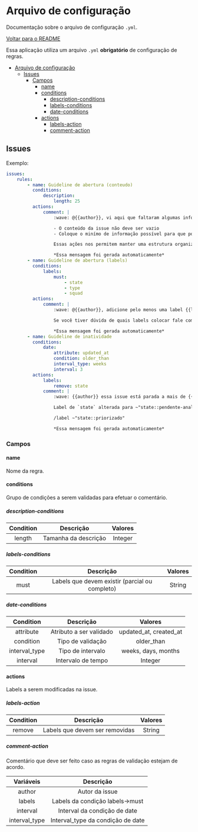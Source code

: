 # Arquivo de configuração

Documentação sobre o arquivo de configuração `.yml`.

[Voltar para o README](https://github.com/fnunezzz/antaeus)

Essa aplicação utiliza um arquivo `.yml` **obrigatório** de configuração de regras.

-   [Arquivo de configuração](#arquivo-de-configuração)
    -   [Issues](#issues)
        -   [Campos](#campos)
            -   [name](#name)
            -   [conditions](#conditions)
                -   [description-conditions](#description-conditions)
                -   [labels-conditions](#labels-conditions)
                -   [date-conditions](#date-conditions)
            -   [actions](#actions)
                -   [labels-action](#labels-action)
                -   [comment-action](#comment-action)

## Issues

Exemplo:

```yml
issues:
    rules:
        - name: Guideline de abertura (conteudo)
          conditions:
              description:
                  length: 25
          actions:
              comment: |
                  :wave: @{{author}}, vi aqui que faltaram algumas informações nessa issue. Segue o nosso guia:

                  - O conteúdo da issue não deve ser vazio
                  - Coloque o minímo de informação possível para que possamos atuar no problema/melhoria

                  Essas ações nos permitem manter uma estrutura organizada e informativa de tudo que acontece nas nossas aplicações.

                  *Essa mensagem foi gerada automaticamente*
        - name: Guideline de abertura (labels)
          conditions:
              labels:
                  must:
                      - state
                      - type
                      - squad
          actions:
              comment: |
                  :wave: @{{author}}, adicione pelo menos uma label {{labels}}. Essas labels nos ajudam a manter nossos projetos organizados e categorizados corretamente para atuação.

                  Se você tiver dúvida de quais labels colocar fale com seu líder técnico, ele com certeza lhe ajudará!

                  *Essa mensagem foi gerada automaticamente*
        - name: Guideline de inatividade
          conditions:
              date:
                  attribute: updated_at
                  condition: older_than
                  interval_type: weeks
                  interval: 3
          actions:
              labels:
                  remove: state
              comment: |
                  :wave: {{author}} essa issue está parada a mais de {{interval}} {{interval_type}}.

                  Label de `state` alterada para ~"state::pendente-analise"

                  /label ~"state::priorizado"

                  *Essa mensagem foi gerada automaticamente*
```

### Campos

#### name

Nome da regra.

#### conditions

Grupo de condições a serem validadas para efetuar o comentário.

##### description-conditions

| Condition |      Descrição       | Valores |
| :-------: | :------------------: | :-----: |
|  length   | Tamanha da descrição | Integer |

##### labels-conditions

| Condition |                   Descrição                    | Valores |
| :-------: | :--------------------------------------------: | :-----: |
|   must    | Labels que devem existir (parcial ou completo) | String  |

##### date-conditions

|   Condition   |        Descrição        |        Valores         |
| :-----------: | :---------------------: | :--------------------: |
|   attribute   | Atributo a ser validado | updated_at, created_at |
|   condition   |    Tipo de validação    |       older_than       |
| interval_type |    Tipo de intervalo    |  weeks, days, months   |
|   interval    |   Intervalo de tempo    |        Integer         |

#### actions

Labels a serem modificadas na issue.

##### labels-action

| Condition |           Descrição            | Valores |
| :-------: | :----------------------------: | :-----: |
|  remove   | Labels que devem ser removidas | String  |

##### comment-action

Comentário que deve ser feito caso as regras de validação estejam de acordo.

|   Variáveis   |             Descrição             |
| :-----------: | :-------------------------------: |
|    author     |          Autor da issue           |
|    labels     |  Labels da condição labels->must  |
|   interval    |   Interval da condição de date    |
| interval_type | Interval_type da condição de date |
